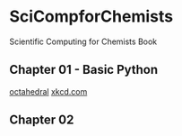 # SciCompforChemists
Scientific Computing for Chemists Book

## Chapter 01 - Basic Python

[octahedral](T_shaped.png)
[xkcd.com](https://xkcd.com/)
  
## Chapter 02
